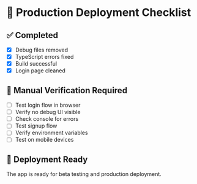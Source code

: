 
# 🚀 Production Deployment Checklist

## ✅ Completed
- [x] Debug files removed
- [x] TypeScript errors fixed
- [x] Build successful
- [x] Login page cleaned

## 🔄 Manual Verification Required
- [ ] Test login flow in browser
- [ ] Verify no debug UI visible
- [ ] Check console for errors
- [ ] Test signup flow
- [ ] Verify environment variables
- [ ] Test on mobile devices

## 🎯 Deployment Ready
The app is ready for beta testing and production deployment.

